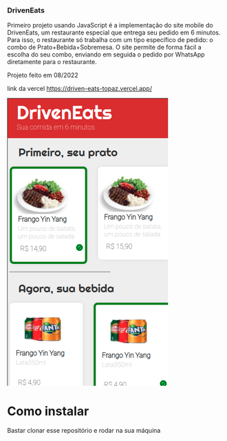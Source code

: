 ### DrivenEats

Primeiro projeto usando JavaScript é a implementação do site mobile do DrivenEats, um restaurante especial que entrega seu pedido em 6 minutos.
Para isso, o restaurante só trabalha com um tipo específico de pedido: o combo de Prato+Bebida+Sobremesa.
O site permite de forma fácil a escolha do seu combo, enviando em seguida o pedido por WhatsApp diretamente para o restaurante.

Projeto feito em 08/2022

link da vercel https://driven-eats-topaz.vercel.app/

![](./img/eats.png)

# Como instalar 
Bastar clonar esse repositório e rodar na sua máquina
